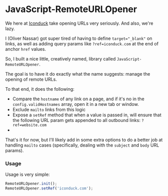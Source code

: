# JavaScript-RemoteURLOpener
We here at [Iconduck](https://iconduck.com/?ref=github.com) take opening URLs
very seriously. And also, we're lazy.

I (Oliver Nassar) got super tired of having to define `target="_blank"` on
links, as well as adding query params like `?ref=iconduck.com` at the end of
anchor `href` values.

So, I built a nice little, creatively named, library called
`JavaScript-RemoteURLOpener`.

The goal is to have it do exactly what the name suggests: manage the opening of
remote URLs.

To that end, it does the following:
- Compare the `hostname` of any link on a page, and if it's no in the
`config.validHostnames` array, open it in a new tab or window.
- Exclude `mailto` links from this logic
- Expose a `setRef` method that when a value is passed in, will ensure that the
following URL param gets appended to all outbound links: `?ref=website.com`
- 

That's it for now, but I'll likely add in some extra options to do a better
job at handling `mailto` cases (specifically, dealing with the `subject` and
`body` URL params).

### Usage
Usage is very simple:

``` javascript
RemoteURLOpener.init();
RemoteURLOpener.setRef('iconduck.com');
```
